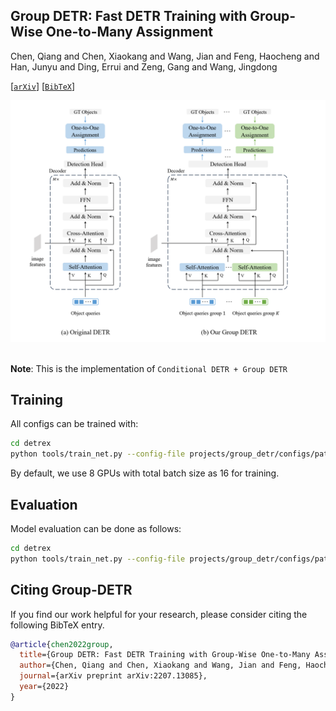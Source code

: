 ## Group DETR: Fast DETR Training with Group-Wise One-to-Many Assignment

Chen, Qiang and Chen, Xiaokang and Wang, Jian and Feng, Haocheng and Han, Junyu and Ding, Errui and Zeng, Gang and Wang, Jingdong

[[`arXiv`](https://arxiv.org/abs/2207.13085)] [[`BibTeX`](#citing-conditional-detr)]

<div align="center">
  <img src="./assets/group_detr_arch.png"/>
</div><br/>

**Note**: This is the implementation of `Conditional DETR + Group DETR`

## Training
All configs can be trained with:
```bash
cd detrex
python tools/train_net.py --config-file projects/group_detr/configs/path/to/config.py --num-gpus 8
```
By default, we use 8 GPUs with total batch size as 16 for training.

## Evaluation
Model evaluation can be done as follows:
```bash
cd detrex
python tools/train_net.py --config-file projects/group_detr/configs/path/to/config.py --eval-only train.init_checkpoint=/path/to/model_checkpoint
```

## Citing Group-DETR
If you find our work helpful for your research, please consider citing the following BibTeX entry.

```BibTex
@article{chen2022group,
  title={Group DETR: Fast DETR Training with Group-Wise One-to-Many Assignment},
  author={Chen, Qiang and Chen, Xiaokang and Wang, Jian and Feng, Haocheng and Han, Junyu and Ding, Errui and Zeng, Gang and Wang, Jingdong},
  journal={arXiv preprint arXiv:2207.13085},
  year={2022}
}
```
